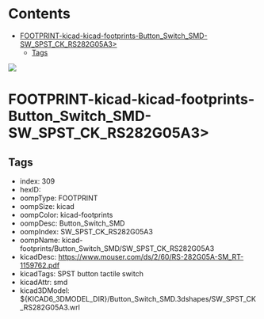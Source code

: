 



Contents
========

* [FOOTPRINT-kicad-kicad-footprints-Button_Switch_SMD-SW_SPST_CK_RS282G05A3>](#footprint-kicad-kicad-footprints-button_switch_smd-sw_spst_ck_rs282g05a3)
	* [Tags](#tags)
  
![][im]
# FOOTPRINT-kicad-kicad-footprints-Button_Switch_SMD-SW_SPST_CK_RS282G05A3>

## Tags

- index: 309
- hexID: 
- oompType: FOOTPRINT
- oompSize: kicad
- oompColor: kicad-footprints
- oompDesc: Button_Switch_SMD
- oompIndex: SW_SPST_CK_RS282G05A3
- oompName: kicad-footprints/Button_Switch_SMD/SW_SPST_CK_RS282G05A3
- kicadDesc: https://www.mouser.com/ds/2/60/RS-282G05A-SM_RT-1159762.pdf
- kicadTags: SPST button tactile switch
- kicadAttr: smd
- kicad3DModel: ${KICAD6_3DMODEL_DIR}/Button_Switch_SMD.3dshapes/SW_SPST_CK_RS282G05A3.wrl



[im]: image.png
